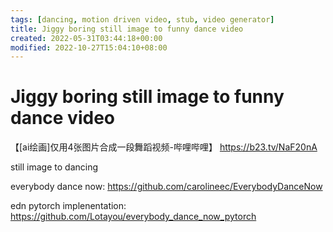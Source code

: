 ```yaml
---
tags: [dancing, motion driven video, stub, video generator]
title: Jiggy boring still image to funny dance video
created: 2022-05-31T03:44:18+00:00
modified: 2022-10-27T15:04:10+08:00
---
```


# Jiggy boring still image to funny dance video

【[ai绘画]仅用4张图片合成一段舞蹈视频-哔哩哔哩】 https://b23.tv/NaF20nA

still image to dancing

everybody dance now:
https://github.com/carolineec/EverybodyDanceNow

edn pytorch implenentation:
https://github.com/Lotayou/everybody_dance_now_pytorch
